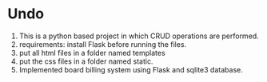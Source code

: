 # Undo
1. This is a python based project in which CRUD operations are performed.
2. requirements: install Flask before running the files.
3. put all html files in a folder named templates
4. put the css files in a folder named static.
5. Implemented board billing system using Flask and sqlite3 database.
